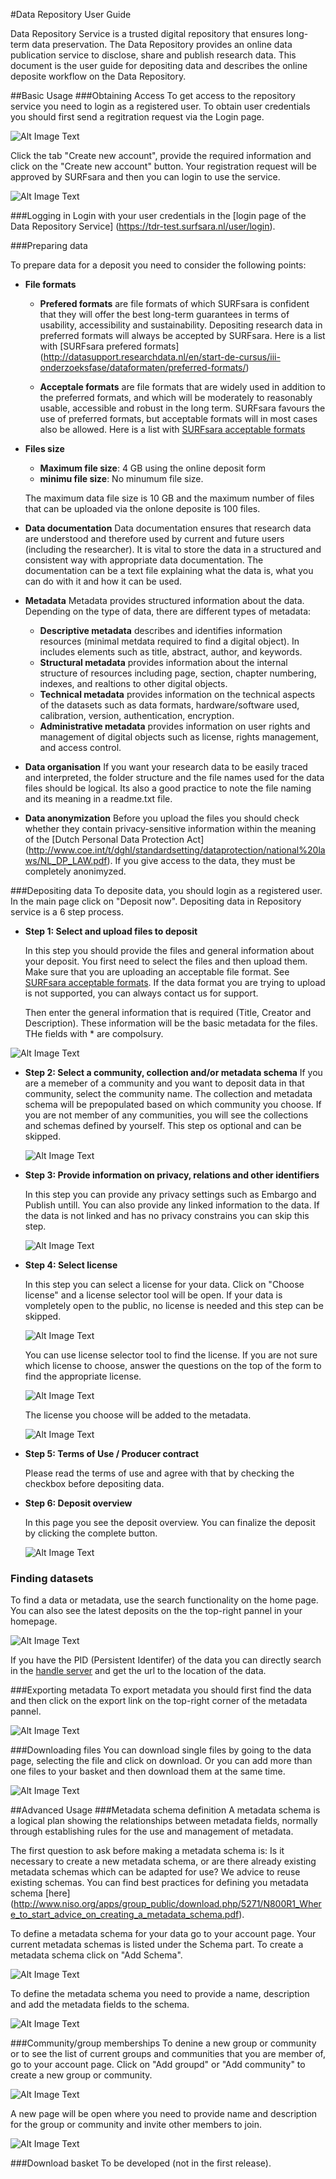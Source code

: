 
#Data Repository User Guide 

Data Repository Service is a trusted digital repository that ensures long-term data preservation. The Data Repository provides an online data publication service to disclose, share and publish research data. This document is the user guide for depositing data and describes the online deposite workflow on the Data Repository.  
##Basic Usage###Obtaining AccessTo get access to the repository service you need to login as a registered user. To obtain user credentials you should first send a regitration request via the Login page.


![Alt Image Text](Screenshots/login.png) 

Click the tab "Create new account", provide the required information and click on the "Create new account" button. Your registration request will be approved by SURFsara and then you can login to use the service.

![Alt Image Text](Screenshots/create_account.png) 
###Logging inLogin with your user credentials in the [login page of the Data Repository Service] (https://tdr-test.surfsara.nl/user/login).###Preparing data 

To prepare data for a deposit you need to consider the following points:
- **File formats**
	- **Prefered formats** are file formats of which SURFsara is confident that they will offer the best long-term guarantees in terms of usability, accessibility and sustainability. Depositing research data in preferred formats will always be accepted by SURFsara. Here is a list with [SURFsara prefered formats] (http://datasupport.researchdata.nl/en/start-de-cursus/iii-onderzoeksfase/dataformaten/preferred-formats/)

	- **Acceptale formats** are file formats that are widely used in addition to the preferred formats, and which will be moderately to reasonably usable, accessible and robust in the long term. SURFsara favours the use of preferred formats, but acceptable formats will in most cases also be allowed. Here is a list with [SURFsara acceptable formats](http://datasupport.researchdata.nl/en/start-de-cursus/iii-onderzoeksfase/dataformaten/preferred-formats/)
- **Files size**
	- **Maximum file size**: 4 GB using the online deposit form
	- **minimu file size**: No minumum file size.

	The maximum data file size is 10 GB and the maximum number of files that can be uploaded via the onlone deposite is 100 files.
	- **Data documentation**	Data documentation ensures that research data are understood and therefore used by current and future users (including the researcher). It is vital to store the data in a structured and consistent way with appropriate data documentation. The documentation can be a text file explaining what the data is, what you can do with it and how it can be used.
	
- **Metadata**
	 Metadata provides structured information about the data. Depending on the type of data, there are different types of metadata:
	 - **Descriptive metadata** describes and identifies information resources (minimal metdata required to find a digital object). In includes elements such as title, abstract, author, and keywords. 
	- **Structural metadata** provides information about the internal structure of resources including page, section, chapter numbering, indexes, and realtions to other digital objects.
	- **Technical metadata** provides information on the technical aspects of the datasets	 such as data formats, hardware/software used, calibration, version, authentication, encryption.
	- **Administrative metadata**	provides information on user rights and management of digital objects	 such as license, rights management,  and access control.
	
- **Data organisation**
	If you want your research data to be easily traced and interpreted, the folder structure and the file names used for the data files should be logical. Its also a good practice to note the file naming and its meaning in a readme.txt file.
 - **Data anonymization**
Before you upload the files you should check whether they contain privacy-sensitive information within the meaning of the [Dutch Personal Data Protection Act] (http://www.coe.int/t/dghl/standardsetting/dataprotection/national%20laws/NL_DP_LAW.pdf). 
If you give access to the data, they must be completely anonimyzed. 
###Depositing data To deposite data, you should login as a registered user. In the main page click on "Deposit now". Depositing data in Repository service is a 6 step process. 

*  **Step 1: Select and upload files to deposit**
	
	In this step you should provide the files and general information about your deposit. You first need to select the files and then upload them. Make sure that you are uploading an acceptable file format. See [SURFsara acceptable formats](http://datasupport.researchdata.nl/en/start-de-cursus/iii-onderzoeksfase/dataformaten/preferred-formats/).
	If the data format you are trying to upload is not supported, you can always contact us for support. 

	Then enter the general information that is required (Title, Creator and Description). These information will be the basic  metadata for the files. THe fields with * are compolsury.	
	
![Alt Image Text](Screenshots/deposit_step1.png) 
	
* **Step 2: Select a community, collection and/or metadata schema**
	If you are a memeber of a community and you want to deposit data in that community, select the community name.
	The collection and metadata schema will be prepopulated based on which community you choose. 
	If you are not member of any communities, you will see the collections and schemas defined by yourself.
	This step os optional and can be skipped.
	
	![Alt Image Text](Screenshots/deposit_step2.png) 

* **Step 3: Provide information on privacy, relations and other identifiers**
	
	In this step you can provide any privacy settings such as Embargo and Publish untill. You can also provide any linked information to the data. 
	If the data is not linked and has no privacy constrains you can skip this step.
	
	![Alt Image Text](Screenshots/deposit_step3.png) 
	
* **Step 4: Select license**
	
	In this step you can select a license for your data. Click on "Choose license" and a license selector tool will be open. If your data is vompletely open to the public, no license is needed and this step can be skipped.
	
	![Alt Image Text](Screenshots/deposit_step4.png)
	
	You can use license selector tool to find the license. If you are not sure which license to choose, answer the questions on the top of the form to find the appropriate license.
	
	![Alt Image Text](Screenshots/deposit_step4_license.png)
	
	The license you choose will be added to the metadata.
	 
	 ![Alt Image Text](Screenshots/deposit_step4_license2.png)
* **Step 5: Terms of Use / Producer contract** 
	
	Please read the terms of use and agree with that by checking the checkbox before depositing data.
	
* **Step 6: Deposit overview**

	In this page you see the deposit overview. You can finalize the deposit by clicking the complete button.
	
	 ![Alt Image Text](Screenshots/deposit_step6.png)
		### Finding datasets
To find a data or metadata, use the search functionality on the home page. You can also see the latest deposits on the the top-right pannel in your homepage. 

  ![Alt Image Text](Screenshots/find_data.png)
If you have the PID (Persistent Identifer) of the data you can directly search in the [handle server](http://hdl.handle.net/) and get the url to the location of the data.
###Exporting metadataTo export metadata you should first find the data and then click on the export link on the top-right corner of the metadata pannel. 

![Alt Image Text](Screenshots/export_metadata.png)
###Downloading files You can download single files by going to the data page, selecting the file and click on download. Or you can add more than one files to your basket and then download them at the same time.


![Alt Image Text](Screenshots/download_single.png)
##Advanced Usage
###Metadata schema definitionA metadata schema is a logical plan showing the relationships between metadata fields, normally through establishing rules for the use and management of metadata.
The first question to ask before making a metadata schema is: Is it necessary to create a new metadata schema, or are there already existing metadata schemas which can be adapted for use? We advice to reuse existing schemas. You can find best practices for defining you metadata schema [here] (http://www.niso.org/apps/group_public/download.php/5271/N800R1_Where_to_start_advice_on_creating_a_metadata_schema.pdf).

To define a metadata schema for your data go to your account page. Your current metadata schemas is listed under the Schema part. To create a metadata schema click on "Add Schema".
 
 ![Alt Image Text](Screenshots/metadata-schema-add.png)
 
 To define the metadata schema you need to provide a name, description and add the metadata fields to the schema.
 
  ![Alt Image Text](Screenshots/metadata-schema-define.png)
 ###Community/group membershipsTo denine a new group or community or to see the list of current groups and communities that you are member of, go to your account page. Click on "Add groupd" or "Add community" to create a new group or community.

 ![Alt Image Text](Screenshots/group_community.png)

A new page will be open where you need to provide name and description for the group or community and invite other members to join. 

 ![Alt Image Text](Screenshots/group_create.png)

###Download basket 
To be developed (not in the first release).






